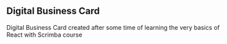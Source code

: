## Digital Business Card

Digital Business Card created after some time of learning the very basics of React with Scrimba course
